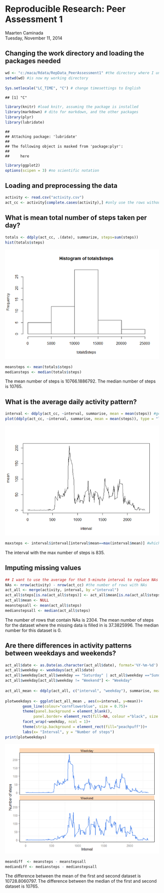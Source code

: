 # Reproducible Research: Peer Assessment 1
Maarten Caminada  
Tuesday, November 11, 2014  

## Changing the work directory and loading the packages needed


```r
wd <- "c:/maca/Rdata/RepData_PeerAssessment1" #the directory where I unzipped the datafiles
setwd(wd) #is now my working directory

Sys.setlocale("LC_TIME", "C") # change timesettings to English
```

```
## [1] "C"
```

```r
library(knitr) #load knitr, assuming the package is installed
library(markdown) # dito for markdown, and the other packages
library(plyr)
library(lubridate)
```

```
## 
## Attaching package: 'lubridate'
## 
## The following object is masked from 'package:plyr':
## 
##     here
```

```r
library(ggplot2)
options(scipen = 3) #no scientific notation
```

## Loading and preprocessing the data


```r
activity <- read.csv("activity.csv") 
act_cc <- activity[complete.cases(activity),] #only use the rows without missing values
```

## What is mean total number of steps taken per day?


```r
totals <- ddply(act_cc, .(date), summarize, steps=sum(steps))
hist(totals$steps)
```

![](PA1_template_files/figure-html/unnamed-chunk-3-1.png) 

```r
meansteps <- mean(totals$steps)
mediansteps <- median(totals$steps)
```

The mean number of steps is 10766.1886792. The median number of steps is 10765.

## What is the average daily activity pattern?


```r
interval <- ddply(act_cc, ~interval, summarise, mean = mean(steps)) #get the averages per interval
plot(ddply(act_cc, ~interval, summarise, mean = mean(steps)), type = "l") #time series plot of 5-minute interval
```

![](PA1_template_files/figure-html/unnamed-chunk-4-1.png) 

```r
maxsteps <- interval$interval[interval$mean==max(interval$mean)] #which interval contains the max number of steps
```

The interval with the max number of steps is 835.

## Imputing missing values


```r
## I want to use the average for that 5-minute interval to replace NAs 
NAs <- nrow(activity) - nrow(act_cc) #the number of rows with NAs
act_all <- merge(activity, interval, by ="interval")
act_all$steps[is.na(act_all$steps)] <- act_all$mean[is.na(act_all$steps)]
act_all$mean <- NULL
meanstepsall <- mean(act_all$steps)
medianstepsall <- median(act_all$steps)
```

The number of rows that contain NAs is 2304. 
The mean number of steps for the dataset where the missing data is filled in is 37.3825996. 
The median number for this dataset is 0.

## Are there differences in activity patterns between weekdays and weekends?


```r
act_all$date <- as.Date(as.character(act_all$date), format='%Y-%m-%d')
act_all$weekday <- weekdays(act_all$date)
act_all$weekday[act_all$weekday == "Saturday" | act_all$weekday =="Sunday"] <- "Weekend"
act_all$weekday[act_all$weekday != "Weekend"] <- "Weekday"

act_all_mean <- ddply(act_all, c("interval", "weekday"), summarise, mean = mean(steps))

plotweekdays <- ggplot(act_all_mean , aes(x=interval, y=mean))+
        geom_line(colour="cornflowerblue", size = 0.75)+
        theme(panel.background = element_blank(),
             panel.border= element_rect(fill=NA, colour ="black", size = 0.5, linetype="solid"))+
        facet_wrap(~weekday, ncol = 1)+
        theme(strip.background = element_rect(fill="peachpuff"))+
        labs(x= "Interval", y = "Number of steps")       
print(plotweekdays)
```

![](PA1_template_files/figure-html/unnamed-chunk-6-1.png) 

```r
meandiff  <- meansteps - meanstepsall
mediandiff <- mediansteps - medianstepsall
```

The difference between the mean of the first and second dataset is 10728.8060797.
The difference between the median of the first and second dataset is 10765.
